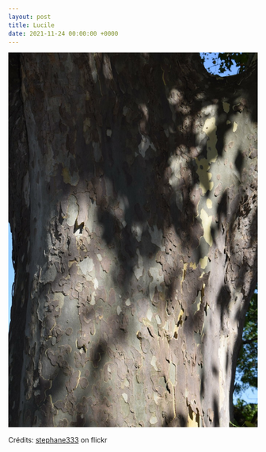 ```yaml
---
layout: post
title: Lucile
date: 2021-11-24 00:00:00 +0000
---
```


![Lucile](/images/2021-11-24.jpg)

Crédits: [stephane333](https://www.flickr.com/people/stephaneollivier/) on flickr
